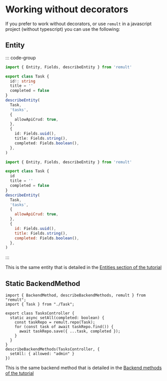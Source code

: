 # Working without decorators

If you prefer to work without decorators, or use `remult` in a javascript project (without typescript) you can use the following:

## Entity

::: code-group

```ts [Typescript]
import { Entity, Fields, describeEntity } from 'remult'

export class Task {
  id!: string
  title = ''
  completed = false
}
describeEntity(
  Task,
  'tasks',
  {
    allowApiCrud: true,
  },
  {
    id: Fields.uuid(),
    title: Fields.string(),
    completed: Fields.boolean(),
  },
)
```

```js [Javascript]
import { Entity, Fields, describeEntity } from 'remult'

export class Task {
  id
  title = ''
  completed = false
}
describeEntity(
  Task,
  'tasks',
  {
    allowApiCrud: true,
  },
  {
    id: Fields.uuid(),
    title: Fields.string(),
    completed: Fields.boolean(),
  },
)
```

:::

This is the same entity that is detailed in the [Entities section of the tutorial](https://remult.dev/tutorials/react/entities.html)

## Static BackendMethod

```ts{12-14}
import { BackendMethod, describeBackendMethods, remult } from "remult";
import { Task } from "./Task";

export class TasksController {
  static async setAll(completed: boolean) {
    const taskRepo = remult.repo(Task);
    for (const task of await taskRepo.find()) {
      await taskRepo.save({ ...task, completed });
    }
  }
}
describeBackendMethods(TasksController, {
  setAll: { allowed: "admin" }
})
```

This is the same backend method that is detailed in the [Backend methods of the tutorial](https://remult.dev/tutorials/react/backend-methods.html#refactor-from-front-end-to-back-end)
